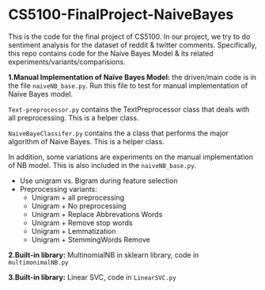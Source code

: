 # CS5100-FinalProject-NaiveBayes
This is the code for the final project of CS5100.
In our project, we try to do sentiment analysis for the dataset of reddit & twitter comments.
Specifically, this repo contains code for the Naive Bayes Model & its related experiments/variants/comparisions.

**1.Manual Implementation of Naïve Bayes Model:** the driven/main code is in the file ```naiveNB_base.py```. Run this file to test for manual implementation of Naive Bayes model.

```Text-preprocessor.py``` contains the TextPreprocessor class that deals with all preprocessing. This is a helper class. 

```NaiveBayeClassifer.py``` contains the a class that performs the major algorithm of Naive Bayes. This is a helper class. 

In addition, some variations are experiments on the manual implementation of NB model. This is also included in the ```naiveNB_base.py```.
- Use unigram vs. Bigram during feature selection
- Preprocessing variants:
   - Unigram + all preprocessing 
   - Unigram + No preprocessing 
   - Unigram + Replace Abbrevations Words
   - Unigram + Remove stop words
   - Unigram + Lemmatization
   - Unigram + StemmingWords Remove

**2.Built-in library:** MultinomialNB in sklearn library, code in ```multimonimalNB.py```

**3.Built-in library:** Linear SVC, code in ```LinearSVC.py```

